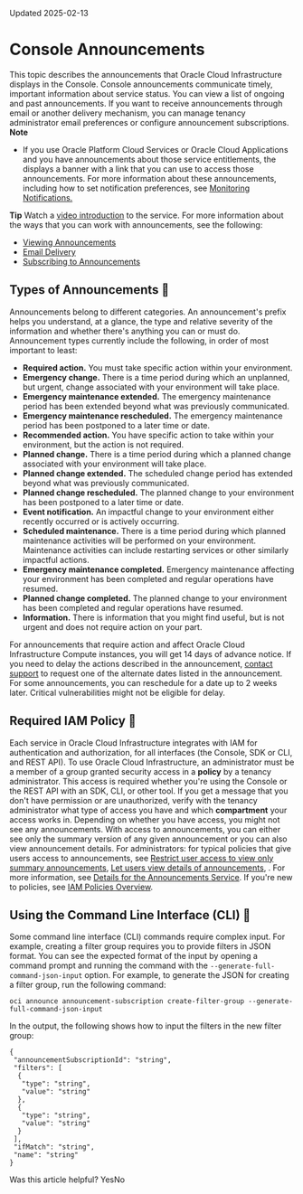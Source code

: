 Updated 2025-02-13
# Console Announcements
This topic describes the announcements that Oracle Cloud Infrastructure displays in the Console. Console announcements communicate timely, important information about service status. You can view a list of ongoing and past announcements. If you want to receive announcements through email or another delivery mechanism, you can manage tenancy administrator email preferences or configure announcement subscriptions.
**Note**
  * If you use Oracle Platform Cloud Services or Oracle Cloud Applications and you have announcements about those service entitlements, the displays a banner with a link that you can use to access those announcements. For more information about these announcements, including how to set notification preferences, see [Monitoring Notifications.](https://docs.oracle.com/en/cloud/get-started/subscriptions-cloud/mmocs/monitoring-notifications.html)


**Tip** Watch a [video introduction](https://apexapps.oracle.com/pls/apex/f?p=44785:265:0:::265:P265_CONTENT_ID:31897) to the service.
For more information about the ways that you can work with announcements, see the following:
  * [Viewing Announcements](https://docs.oracle.com/en-us/iaas/Content/General/Concepts/announcements_topic-Viewing_Announcements.htm#viewing "View announcements. The Announcements icon displays a green dot if you have any unread announcements.")
  * [Email Delivery](https://docs.oracle.com/en-us/iaas/Content/General/Concepts/announcements_topic-Email_Delivery.htm#email "As part of an organization's service agreement, Oracle Cloud Infrastructure also contacts the tenancy administrator with service status announcements through email.")
  * [Subscribing to Announcements](https://docs.oracle.com/en-us/iaas/Content/General/Concepts/announcements_topic-Subscribing.htm#subscriptions "Create and manage announcement subscriptions.")


## Types of Announcements 🔗 
Announcements belong to different categories. An announcement's prefix helps you understand, at a glance, the type and relative severity of the information and whether there's anything you can or must do. Announcement types currently include the following, in order of most important to least:
  * **Required action.** You must take specific action within your environment.
  * **Emergency change.** There is a time period during which an unplanned, but urgent, change associated with your environment will take place.
  * **Emergency maintenance extended.** The emergency maintenance period has been extended beyond what was previously communicated.
  * **Emergency maintenance rescheduled.** The emergency maintenance period has been postponed to a later time or date.
  * **Recommended action.** You have specific action to take within your environment, but the action is not required.
  * **Planned change.** There is a time period during which a planned change associated with your environment will take place.
  * **Planned change extended.** The scheduled change period has extended beyond what was previously communicated.
  * **Planned change rescheduled.** The planned change to your environment has been postponed to a later time or date.
  * **Event notification.** An impactful change to your environment either recently occurred or is actively occurring.
  * **Scheduled maintenance.** There is a time period during which planned maintenance activities will be performed on your environment. Maintenance activities can include restarting services or other similarly impactful actions.
  * **Emergency maintenance completed.** Emergency maintenance affecting your environment has been completed and regular operations have resumed.
  * **Planned change completed.** The planned change to your environment has been completed and regular operations have resumed.
  * **Information.** There is information that you might find useful, but is not urgent and does not require action on your part.


For announcements that require action and affect Oracle Cloud Infrastructure Compute instances, you will get 14 days of advance notice. If you need to delay the actions described in the announcement, [contact support](https://docs.oracle.com/iaas/Content/GSG/Tasks/contactingsupport.htm) to request one of the alternate dates listed in the announcement. For some announcements, you can reschedule for a date up to 2 weeks later. Critical vulnerabilities might not be eligible for delay.
## Required IAM Policy 🔗 
Each service in Oracle Cloud Infrastructure integrates with IAM for authentication and authorization, for all interfaces (the Console, SDK or CLI, and REST API).
To use Oracle Cloud Infrastructure, an administrator must be a member of a group granted security access in a **policy** by a tenancy administrator. This access is required whether you're using the Console or the REST API with an SDK, CLI, or other tool. If you get a message that you don't have permission or are unauthorized, verify with the tenancy administrator what type of access you have and which **compartment** your access works in.
Depending on whether you have access, you might not see any announcements. With access to announcements, you can either see only the summary version of any given announcement or you can also view announcement details.
For administrators: for typical policies that give users access to announcements, see [Restrict user access to view only summary announcements](https://docs.oracle.com/en-us/iaas/Content/Identity/Concepts/commonpolicies.htm#restrict-users-to-general-announcements), [Let users view details of announcements](https://docs.oracle.com/en-us/iaas/Content/Identity/Concepts/commonpolicies.htm#allow-users-to-view-announcement-details), . For more information, see [Details for the Announcements Service](https://docs.oracle.com/en-us/iaas/Content/Identity/Reference/announcementspolicyreference.htm#Details_for_the_Announcements_Service).
If you're new to policies, see [IAM Policies Overview](https://docs.oracle.com/en-us/iaas/Content/Identity/policieshow/Policy_Basics.htm#top "IAM policies govern control of resources in Oracle Cloud Infrastructure \(OCI\) tenancies.").
## Using the Command Line Interface (CLI) 🔗 
Some command line interface (CLI) commands require complex input. For example, creating a filter group requires you to provide filters in JSON format. You can see the expected format of the input by opening a command prompt and running the command with the `--generate-full-command-json-input` option. For example, to generate the JSON for creating a filter group, run the following command:
```
oci announce announcement-subscription create-filter-group --generate-full-command-json-input
```

In the output, the following shows how to input the filters in the new filter group:
```
{
 "announcementSubscriptionId": "string",
 "filters": [
  {
   "type": "string",
   "value": "string"
  },
  {
   "type": "string",
   "value": "string"
  }
 ],
 "ifMatch": "string",
 "name": "string"
}
```

Was this article helpful?
YesNo

